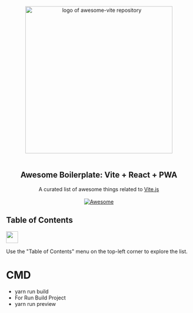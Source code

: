 <!--lint disable awesome-heading awesome-github awesome-toc double-link -->

<p align="center">
  <br>
  <img width="400" src="https://vitejs.dev/logo-with-shadow.png" alt="logo of awesome-vite repository">
  <br>
  <br>
</p>

<h2 align='center'>Awesome Boilerplate: Vite + React + PWA </h2>

<p align='center'>
A curated list of awesome things related to <a href='https://github.com/vitejs/vite'>Vite.js</a>
<br><br>

<a href='https://github.com/sindresorhus/awesome'>
<img src='https://cdn.rawgit.com/sindresorhus/awesome/d7305f38d29fed78fa85652e3a63e154dd8e8829/media/badge.svg' alt='Awesome'>
</a>
</p>

<!--lint ignore-->

## Table of Contents

<img src="https://vitejs.dev/logo-with-shadow.png" height="32" />

Use the "Table of Contents" menu on the top-left corner to explore the list.

# CMD 
- yarn run build 
- For Run Build Project 
- yarn run preview